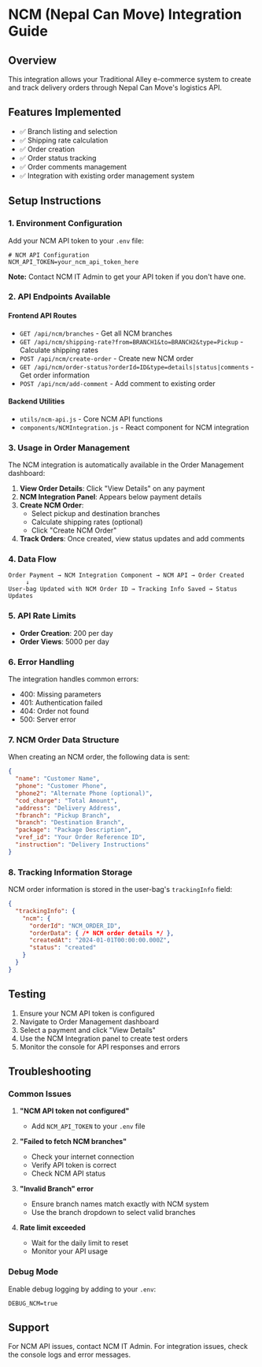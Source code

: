 # NCM (Nepal Can Move) Integration Guide

## Overview
This integration allows your Traditional Alley e-commerce system to create and track delivery orders through Nepal Can Move's logistics API.

## Features Implemented
- ✅ Branch listing and selection
- ✅ Shipping rate calculation
- ✅ Order creation
- ✅ Order status tracking
- ✅ Order comments management
- ✅ Integration with existing order management system

## Setup Instructions

### 1. Environment Configuration
Add your NCM API token to your `.env` file:

```env
# NCM API Configuration
NCM_API_TOKEN=your_ncm_api_token_here
```

**Note:** Contact NCM IT Admin to get your API token if you don't have one.

### 2. API Endpoints Available

#### Frontend API Routes
- `GET /api/ncm/branches` - Get all NCM branches
- `GET /api/ncm/shipping-rate?from=BRANCH1&to=BRANCH2&type=Pickup` - Calculate shipping rates
- `POST /api/ncm/create-order` - Create new NCM order
- `GET /api/ncm/order-status?orderId=ID&type=details|status|comments` - Get order information
- `POST /api/ncm/add-comment` - Add comment to existing order

#### Backend Utilities
- `utils/ncm-api.js` - Core NCM API functions
- `components/NCMIntegration.js` - React component for NCM integration

### 3. Usage in Order Management

The NCM integration is automatically available in the Order Management dashboard:

1. **View Order Details**: Click "View Details" on any payment
2. **NCM Integration Panel**: Appears below payment details
3. **Create NCM Order**: 
   - Select pickup and destination branches
   - Calculate shipping rates (optional)
   - Click "Create NCM Order"
4. **Track Orders**: Once created, view status updates and add comments

### 4. Data Flow

```
Order Payment → NCM Integration Component → NCM API → Order Created
     ↓
User-bag Updated with NCM Order ID → Tracking Info Saved → Status Updates
```

### 5. API Rate Limits
- **Order Creation**: 200 per day
- **Order Views**: 5000 per day

### 6. Error Handling
The integration handles common errors:
- 400: Missing parameters
- 401: Authentication failed
- 404: Order not found
- 500: Server error

### 7. NCM Order Data Structure

When creating an NCM order, the following data is sent:
```json
{
  "name": "Customer Name",
  "phone": "Customer Phone",
  "phone2": "Alternate Phone (optional)",
  "cod_charge": "Total Amount",
  "address": "Delivery Address",
  "fbranch": "Pickup Branch",
  "branch": "Destination Branch",
  "package": "Package Description",
  "vref_id": "Your Order Reference ID",
  "instruction": "Delivery Instructions"
}
```

### 8. Tracking Information Storage

NCM order information is stored in the user-bag's `trackingInfo` field:
```json
{
  "trackingInfo": {
    "ncm": {
      "orderId": "NCM_ORDER_ID",
      "orderData": { /* NCM order details */ },
      "createdAt": "2024-01-01T00:00:00.000Z",
      "status": "created"
    }
  }
}
```

## Testing

1. Ensure your NCM API token is configured
2. Navigate to Order Management dashboard
3. Select a payment and click "View Details"
4. Use the NCM Integration panel to create test orders
5. Monitor the console for API responses and errors

## Troubleshooting

### Common Issues

1. **"NCM API token not configured"**
   - Add `NCM_API_TOKEN` to your `.env` file

2. **"Failed to fetch NCM branches"**
   - Check your internet connection
   - Verify API token is correct
   - Check NCM API status

3. **"Invalid Branch" error**
   - Ensure branch names match exactly with NCM system
   - Use the branch dropdown to select valid branches

4. **Rate limit exceeded**
   - Wait for the daily limit to reset
   - Monitor your API usage

### Debug Mode
Enable debug logging by adding to your `.env`:
```env
DEBUG_NCM=true
```

## Support
For NCM API issues, contact NCM IT Admin.
For integration issues, check the console logs and error messages.
